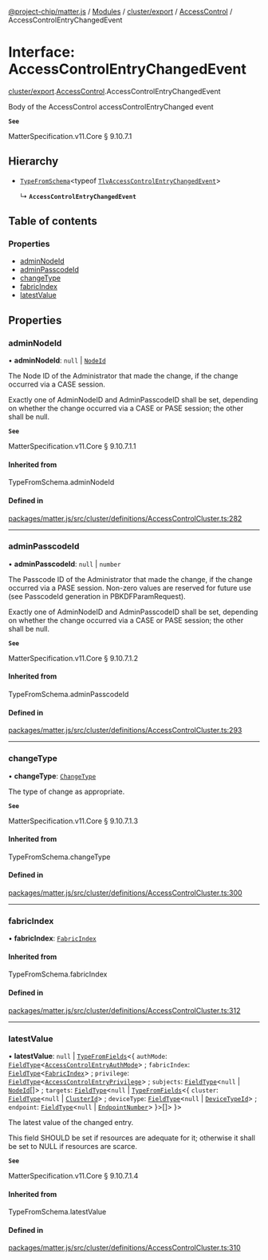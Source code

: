 [@project-chip/matter.js](../README.md) / [Modules](../modules.md) / [cluster/export](../modules/cluster_export.md) / [AccessControl](../modules/cluster_export.AccessControl.md) / AccessControlEntryChangedEvent

# Interface: AccessControlEntryChangedEvent

[cluster/export](../modules/cluster_export.md).[AccessControl](../modules/cluster_export.AccessControl.md).AccessControlEntryChangedEvent

Body of the AccessControl accessControlEntryChanged event

**`See`**

MatterSpecification.v11.Core § 9.10.7.1

## Hierarchy

- [`TypeFromSchema`](../modules/tlv_export.md#typefromschema)\<typeof [`TlvAccessControlEntryChangedEvent`](../modules/cluster_export.AccessControl.md#tlvaccesscontrolentrychangedevent)\>

  ↳ **`AccessControlEntryChangedEvent`**

## Table of contents

### Properties

- [adminNodeId](cluster_export.AccessControl.AccessControlEntryChangedEvent.md#adminnodeid)
- [adminPasscodeId](cluster_export.AccessControl.AccessControlEntryChangedEvent.md#adminpasscodeid)
- [changeType](cluster_export.AccessControl.AccessControlEntryChangedEvent.md#changetype)
- [fabricIndex](cluster_export.AccessControl.AccessControlEntryChangedEvent.md#fabricindex)
- [latestValue](cluster_export.AccessControl.AccessControlEntryChangedEvent.md#latestvalue)

## Properties

### adminNodeId

• **adminNodeId**: ``null`` \| [`NodeId`](../modules/datatype_export.md#nodeid)

The Node ID of the Administrator that made the change, if the change occurred via a CASE session.

Exactly one of AdminNodeID and AdminPasscodeID shall be set, depending on whether the change occurred via a
CASE or PASE session; the other shall be null.

**`See`**

MatterSpecification.v11.Core § 9.10.7.1.1

#### Inherited from

TypeFromSchema.adminNodeId

#### Defined in

[packages/matter.js/src/cluster/definitions/AccessControlCluster.ts:282](https://github.com/project-chip/matter.js/blob/2d9f2165d2672864fda3496a6d0d5f93597f82c6/packages/matter.js/src/cluster/definitions/AccessControlCluster.ts#L282)

___

### adminPasscodeId

• **adminPasscodeId**: ``null`` \| `number`

The Passcode ID of the Administrator that made the change, if the change occurred via a PASE session.
Non-zero values are reserved for future use (see PasscodeId generation in PBKDFParamRequest).

Exactly one of AdminNodeID and AdminPasscodeID shall be set, depending on whether the change occurred via a
CASE or PASE session; the other shall be null.

**`See`**

MatterSpecification.v11.Core § 9.10.7.1.2

#### Inherited from

TypeFromSchema.adminPasscodeId

#### Defined in

[packages/matter.js/src/cluster/definitions/AccessControlCluster.ts:293](https://github.com/project-chip/matter.js/blob/2d9f2165d2672864fda3496a6d0d5f93597f82c6/packages/matter.js/src/cluster/definitions/AccessControlCluster.ts#L293)

___

### changeType

• **changeType**: [`ChangeType`](../enums/cluster_export.AccessControl.ChangeType.md)

The type of change as appropriate.

**`See`**

MatterSpecification.v11.Core § 9.10.7.1.3

#### Inherited from

TypeFromSchema.changeType

#### Defined in

[packages/matter.js/src/cluster/definitions/AccessControlCluster.ts:300](https://github.com/project-chip/matter.js/blob/2d9f2165d2672864fda3496a6d0d5f93597f82c6/packages/matter.js/src/cluster/definitions/AccessControlCluster.ts#L300)

___

### fabricIndex

• **fabricIndex**: [`FabricIndex`](../modules/datatype_export.md#fabricindex)

#### Inherited from

TypeFromSchema.fabricIndex

#### Defined in

[packages/matter.js/src/cluster/definitions/AccessControlCluster.ts:312](https://github.com/project-chip/matter.js/blob/2d9f2165d2672864fda3496a6d0d5f93597f82c6/packages/matter.js/src/cluster/definitions/AccessControlCluster.ts#L312)

___

### latestValue

• **latestValue**: ``null`` \| [`TypeFromFields`](../modules/tlv_export.md#typefromfields)\<\{ `authMode`: [`FieldType`](tlv_export.FieldType.md)\<[`AccessControlEntryAuthMode`](../enums/cluster_export.AccessControl.AccessControlEntryAuthMode.md)\> ; `fabricIndex`: [`FieldType`](tlv_export.FieldType.md)\<[`FabricIndex`](../modules/datatype_export.md#fabricindex)\> ; `privilege`: [`FieldType`](tlv_export.FieldType.md)\<[`AccessControlEntryPrivilege`](../enums/cluster_export.AccessControl.AccessControlEntryPrivilege.md)\> ; `subjects`: [`FieldType`](tlv_export.FieldType.md)\<``null`` \| [`NodeId`](../modules/datatype_export.md#nodeid)[]\> ; `targets`: [`FieldType`](tlv_export.FieldType.md)\<``null`` \| [`TypeFromFields`](../modules/tlv_export.md#typefromfields)\<\{ `cluster`: [`FieldType`](tlv_export.FieldType.md)\<``null`` \| [`ClusterId`](../modules/datatype_export.md#clusterid)\> ; `deviceType`: [`FieldType`](tlv_export.FieldType.md)\<``null`` \| [`DeviceTypeId`](../modules/datatype_export.md#devicetypeid)\> ; `endpoint`: [`FieldType`](tlv_export.FieldType.md)\<``null`` \| [`EndpointNumber`](../modules/datatype_export.md#endpointnumber)\>  }\>[]\>  }\>

The latest value of the changed entry.

This field SHOULD be set if resources are adequate for it; otherwise it shall be set to NULL if resources
are scarce.

**`See`**

MatterSpecification.v11.Core § 9.10.7.1.4

#### Inherited from

TypeFromSchema.latestValue

#### Defined in

[packages/matter.js/src/cluster/definitions/AccessControlCluster.ts:310](https://github.com/project-chip/matter.js/blob/2d9f2165d2672864fda3496a6d0d5f93597f82c6/packages/matter.js/src/cluster/definitions/AccessControlCluster.ts#L310)
